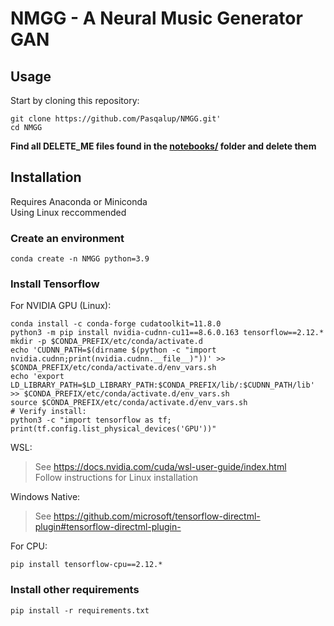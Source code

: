 # NMGG - A Neural Music Generator GAN

## Usage

Start by cloning this repository:
```
git clone https://github.com/Pasqalup/NMGG.git'
cd NMGG
```
**Find all DELETE_ME files found in the [notebooks/](notebooks/) folder and delete them**

## Installation
Requires Anaconda or Miniconda<br />
Using Linux reccommended

### Create an environment
```
conda create -n NMGG python=3.9
```
### Install Tensorflow
For NVIDIA GPU (Linux):
```
conda install -c conda-forge cudatoolkit=11.8.0
python3 -m pip install nvidia-cudnn-cu11==8.6.0.163 tensorflow==2.12.*
mkdir -p $CONDA_PREFIX/etc/conda/activate.d
echo 'CUDNN_PATH=$(dirname $(python -c "import nvidia.cudnn;print(nvidia.cudnn.__file__)"))' >> $CONDA_PREFIX/etc/conda/activate.d/env_vars.sh
echo 'export LD_LIBRARY_PATH=$LD_LIBRARY_PATH:$CONDA_PREFIX/lib/:$CUDNN_PATH/lib' >> $CONDA_PREFIX/etc/conda/activate.d/env_vars.sh
source $CONDA_PREFIX/etc/conda/activate.d/env_vars.sh
# Verify install:
python3 -c "import tensorflow as tf; print(tf.config.list_physical_devices('GPU'))"
```
WSL:  
> See https://docs.nvidia.com/cuda/wsl-user-guide/index.html   
Follow instructions for Linux installation
  
Windows Native:  
> See https://github.com/microsoft/tensorflow-directml-plugin#tensorflow-directml-plugin-    
  
For CPU:
```
pip install tensorflow-cpu==2.12.*
```
### Install other requirements
```
pip install -r requirements.txt
```
